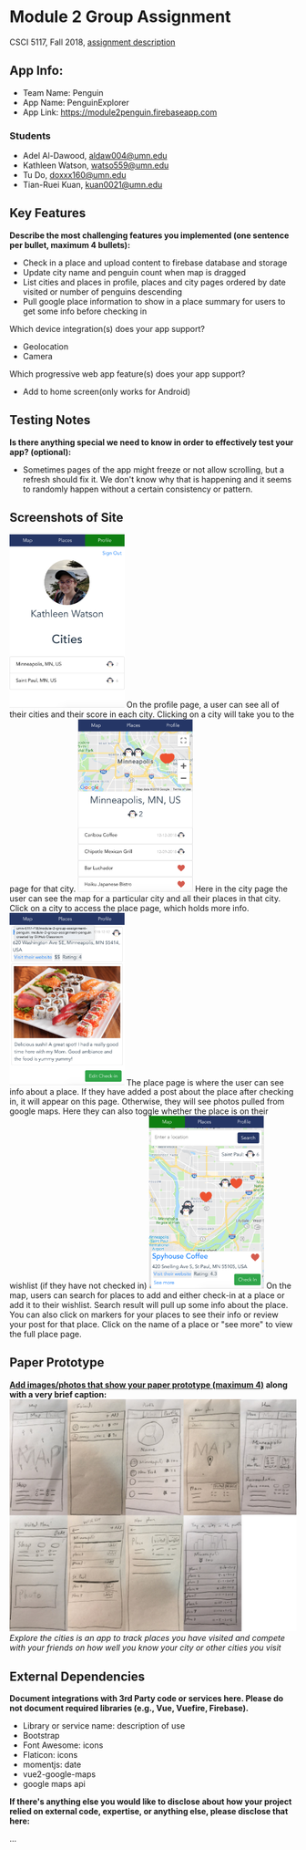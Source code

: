 # Module 2 Group Assignment

CSCI 5117, Fall 2018, [assignment description](https://docs.google.com/document/d/1NN_rCSks6TT1TS7TaVXFsRIBCYeqs5MUa4ijEN-Vhoo/edit)

## App Info:

* Team Name: Penguin
* App Name: PenguinExplorer
* App Link: <https://module2penguin.firebaseapp.com>

### Students

* Adel Al-Dawood, aldaw004@umn.edu
* Kathleen Watson, watso559@umn.edu
* Tu Do, doxxx160@umn.edu
* Tian-Ruei Kuan, kuan0021@umn.edu


## Key Features

**Describe the most challenging features you implemented
(one sentence per bullet, maximum 4 bullets):**

* Check in a place and upload content to firebase database and storage
* Update city name and penguin count when map is dragged
* List cities and places in profile, places and city pages ordered by date visited or number of penguins descending
* Pull google place information to show in a place summary for users to get some info before checking in

Which device integration(s) does your app support?

* Geolocation
* Camera

Which progressive web app feature(s) does your app support?

* Add to home screen(only works for Android)


## Testing Notes

**Is there anything special we need to know in order to effectively test your app? (optional):**

* Sometimes pages of the app might freeze or not allow scrolling, but a refresh should fix it. We don't know why that is happening and it seems to randomly happen without a certain consistency or pattern.


## Screenshots of Site


<img src="Screenshots/Profile.png" width="40%">
On the profile page, a user can see all of their cities and their score in each city.  Clicking on a city will take you to the page for that city.

<img src="Screenshots/CityPage.png" width="40%">
Here in the city page the user can see the map for a particular city and all their places in that city.  Click on a city to access the place page, which holds more info.

<img src="Screenshots/Place.png" width="40%">
The place page is where the user can see info about a place.  If they have added a post about the place after checking in, it will appear on this page.  Otherwise, they will see photos pulled from google maps.  Here they can also toggle whether the place is on their wishlist (if they have not checked in)

<img src="Screenshots/SearchResultMap.png" width="40%">
On the map, users can search for places to add and either check-in at a place or add it to their wishlist.  Search result will pull up some info about the place.  You can also click on markers for your places to see their info or review your post for that place.  Click on the name of a place or "see more" to view the full place page.



## Paper Prototype

**[Add images/photos that show your paper prototype (maximum 4)](https://stackoverflow.com/questions/10189356/how-to-add-screenshot-to-readmes-in-github-repository) along with a very brief caption:**
![](paper-prototype/paper-prototype.jpg?raw=true)
*Explore the cities is an app to track places you have visited and compete with your friends on how well you know your city or other cities you visit*


## External Dependencies

**Document integrations with 3rd Party code or services here.
Please do not document required libraries (e.g., Vue, Vuefire, Firebase).**

* Library or service name: description of use
* Bootstrap
* Font Awesome: icons
* Flaticon: icons
* momentjs: date
* vue2-google-maps
* google maps api

**If there's anything else you would like to disclose about how your project
relied on external code, expertise, or anything else, please disclose that
here:**

...
